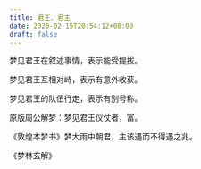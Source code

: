```yaml
---
title: 君王、君主
date: 2020-02-15T20:54:12+08:00
draft: false
---
```


梦见君王在叙述事情，表示能受提拔。

梦见君王互相对峙，表示有意外收获。

梦见君王的队伍行走，表示有别号称。

原版周公解梦：梦见君王仪仗者，富。

《敦煌本梦书》梦大雨中朝君，主该遇而不得遇之兆。

《梦林玄解》